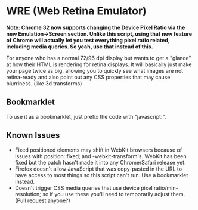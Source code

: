 WRE (Web Retina Emulator)
=========================

**Note: Chrome 32 now supports changing the Device Pixel Ratio via the new Emulation->Screen section. Unlike this script, using that new feature of Chrome will actually let you test everything pixel ratio related, including media queries. So yeah, use that instead of this.**

For anyone who has a normal 72/96 dpi display but wants to get a "glance" at how their HTML is rendering for retina displays. It will basically just make your page twice as big, allowing you to quickly see what images are not retina-ready and also point out any CSS properties that may cause blurriness. (like 3d transforms)


Bookmarklet
-----------

To use it as a bookmarklet, just prefix the code with "javascript:".

Known Issues
------------

  * Fixed positioned elements may shift in WebKit browsers because of issues with position: fixed; and -webkit-transform's. WebKit has been fixed but the patch hasn't made it into any Chrome/Safari release yet.
  * Firefox doesn't allow JavaScript that was copy-pasted in the URL to have access to most things so this script can't run. Use a bookmarklet instead.
  * Doesn't trigger CSS media queries that use device pixel ratio/min-resolution; so if you use these you'll need to temporarily adjust them. (Pull request anyone?)
